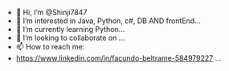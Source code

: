 - 👋 Hi, I’m @Shinji7847
- 👀 I’m interested in Java, Python, c#, DB AND frontEnd...
- 🌱 I’m currently learning Python...
- 💞️ I’m looking to collaborate on ...
- 📫 How to reach me:
- https://www.linkedin.com/in/facundo-beltrame-584979227 ...

<!---
Shinji7847/Shinji7847 is a ✨ special ✨ repository because its `README.md` (this file) appears on your GitHub profile.
You can click the Preview link to take a look at your changes.
--->
